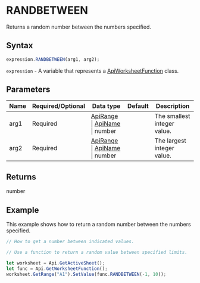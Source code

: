 # RANDBETWEEN

Returns a random number between the numbers specified.

## Syntax

```javascript
expression.RANDBETWEEN(arg1, arg2);
```

`expression` - A variable that represents a [ApiWorksheetFunction](../ApiWorksheetFunction.md) class.

## Parameters

| **Name** | **Required/Optional** | **Data type** | **Default** | **Description** |
| ------------- | ------------- | ------------- | ------------- | ------------- |
| arg1 | Required | [ApiRange](../../ApiRange/ApiRange.md) \| [ApiName](../../ApiName/ApiName.md) \| number |  | The smallest integer value. |
| arg2 | Required | [ApiRange](../../ApiRange/ApiRange.md) \| [ApiName](../../ApiName/ApiName.md) \| number |  | The largest integer value. |

## Returns

number

## Example

This example shows how to return a random number between the numbers specified.

```javascript editor-xlsx
// How to get a number between indicated values.

// Use a function to return a random value between specified limits.

let worksheet = Api.GetActiveSheet();
let func = Api.GetWorksheetFunction();
worksheet.GetRange("A1").SetValue(func.RANDBETWEEN(-1, 10));
```
